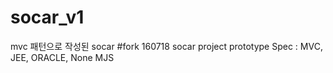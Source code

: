 # socar_v1
mvc 패턴으로 작성된 socar
#fork 160718
socar project prototype
Spec : MVC, JEE, ORACLE, None MJS
